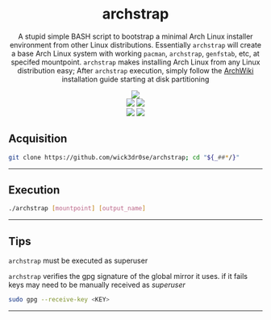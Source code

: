 <div align="center">
<h1>archstrap</h1>
<p>A stupid simple BASH script to bootstrap a minimal Arch Linux installer environment from other Linux distributions. Essentially <code>archstrap</code> will create a base Arch Linux system with working <code>pacman</code>, <code>archstrap</code>, <code>genfstab</code>, etc, at specifed mountpoint. <code>archstrap</code> makes installing Arch Linux from any Linux distribution easy; After <code>archstrap</code> execution, simply follow the <a href='https://wiki.archlinux.org/title/Installation_guide#Partition_the_disks'>ArchWiki</a> installation guide starting at disk partitioning</p>
<img src="https://raw.githubusercontent.com/wick3dr0se/archstrap/master/archstrap.webp"></img>
<br>
<img src="https://shields.io/badge/made-with%20%20bash-green?style=flat-square&color=d5c4a1&labelColor=1d2021&logo=gnu-bash">
<img src=https://img.shields.io/badge/Maintained%3F-yes-green.svg></img>
<br>
<img src="https://img.shields.io/github/license/wick3dr0se/archstrap?style=flat-square&logo=license">
<a href="https://discord.gg/W4mQqNnfSq">
<img src="https://discordapp.com/api/guilds/913584348937207839/widget.png?style=shield"/></a>
</div>

## Acquisition
```bash
git clone https://github.com/wick3dr0se/archstrap; cd "${_##*/}"
```
---

## Execution
```bash
./archstrap [mountpoint] [output_name]
```
---

## Tips
`archstrap` must be executed as superuser

`archstrap` verifies the gpg signature of the global mirror it uses. if it fails keys may need to be manually received as *superuser*
```bash
sudo gpg --receive-key <KEY>
```
---